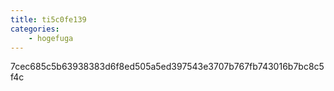 ```yaml
---
title: ti5c0fe139
categories:
    - hogefuga
---
```

7cec685c5b63938383d6f8ed505a5ed397543e3707b767fb743016b7bc8c5f4c